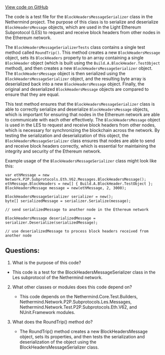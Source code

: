 [View code on GitHub](https://github.com/NethermindEth/nethermind/src/Nethermind/Nethermind.Network.Test/P2P/Subprotocols/Les/BlockHeadersMessageSerializerTests.cs)

The code is a test file for the `BlockHeadersMessageSerializer` class in the Nethermind project. The purpose of this class is to serialize and deserialize `BlockHeadersMessage` objects, which are used in the Light Ethereum Subprotocol (LES) to request and receive block headers from other nodes in the Ethereum network. 

The `BlockHeadersMessageSerializerTests` class contains a single test method called `RoundTrip()`. This method creates a new `BlockHeadersMessage` object, sets its `BlockHeaders` property to an array containing a single `BlockHeader` object (which is built using the `Build.A.BlockHeader.TestObject` method), and then creates a new `BlockHeadersMessageSerializer` object. The `BlockHeadersMessage` object is then serialized using the `BlockHeadersMessageSerializer` object, and the resulting byte array is deserialized back into a new `BlockHeadersMessage` object. Finally, the original and deserialized `BlockHeadersMessage` objects are compared to ensure that they are equal.

This test method ensures that the `BlockHeadersMessageSerializer` class is able to correctly serialize and deserialize `BlockHeadersMessage` objects, which is important for ensuring that nodes in the Ethereum network are able to communicate with each other effectively. The `BlockHeadersMessage` object is used in the LES to request and receive block headers from other nodes, which is necessary for synchronizing the blockchain across the network. By testing the serialization and deserialization of this object, the `BlockHeadersMessageSerializer` class ensures that nodes are able to send and receive block headers correctly, which is essential for maintaining the integrity and security of the Ethereum network.

Example usage of the `BlockHeadersMessageSerializer` class might look like this:

```
var ethMessage = new Network.P2P.Subprotocols.Eth.V62.Messages.BlockHeadersMessage();
ethMessage.BlockHeaders = new[] { Build.A.BlockHeader.TestObject };
BlockHeadersMessage message = new(ethMessage, 2, 3000);

BlockHeadersMessageSerializer serializer = new();
byte[] serializedMessage = serializer.Serialize(message);

// send serializedMessage to another node in the Ethereum network

BlockHeadersMessage deserializedMessage = serializer.Deserialize(serializedMessage);

// use deserializedMessage to process block headers received from another node
```
## Questions: 
 1. What is the purpose of this code?
   - This code is a test for the BlockHeadersMessageSerializer class in the Les subprotocol of the Nethermind network.

2. What other classes or modules does this code depend on?
   - This code depends on the Nethermind.Core.Test.Builders, Nethermind.Network.P2P.Subprotocols.Les.Messages, Nethermind.Network.Test.P2P.Subprotocols.Eth.V62, and NUnit.Framework modules.

3. What does the RoundTrip() method do?
   - The RoundTrip() method creates a new BlockHeadersMessage object, sets its properties, and then tests the serialization and deserialization of the object using the BlockHeadersMessageSerializer class.